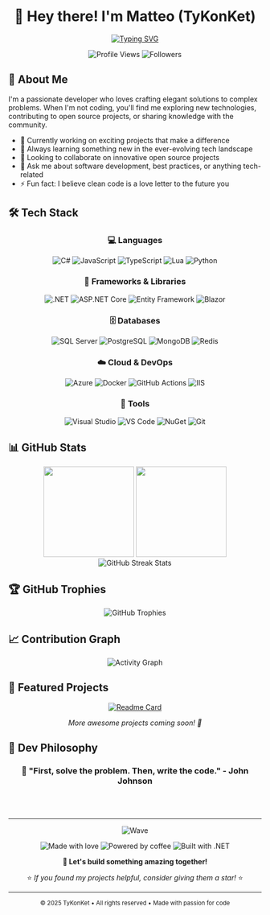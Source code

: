 <div align="center">
  
# 👋 Hey there! I'm Matteo (TyKonKet)

[![Typing SVG](https://readme-typing-svg.herokuapp.com?font=Fira+Code&duration=3000&pause=1000&color=58A6FF&center=true&vCenter=true&width=435&lines=.NET+Developer;Full+Stack+Developer;Open+Source+Enthusiast;Problem+Solver;Always+Learning;Code+Craftsman;Software+Architect;Innovation+Driver;Clean+Code+Advocate;Tech+Explorer)](https://git.io/typing-svg)

<p align="center">
  <img src="https://komarev.com/ghpvc/?username=TyKonKet&color=58A6FF&style=flat-square&label=Profile+Views" alt="Profile Views" />
  <img src="https://img.shields.io/github/followers/TyKonKet?style=flat-square&color=58A6FF" alt="Followers" />
</p>

</div>

## 🚀 About Me

I'm a passionate developer who loves crafting elegant solutions to complex problems. When I'm not coding, you'll find me exploring new technologies, contributing to open source projects, or sharing knowledge with the community.

- 🔭 Currently working on exciting projects that make a difference
- 🌱 Always learning something new in the ever-evolving tech landscape
- 👯 Looking to collaborate on innovative open source projects
- 💬 Ask me about software development, best practices, or anything tech-related
- ⚡ Fun fact: I believe clean code is a love letter to the future you

## 🛠️ Tech Stack

<div align="center">

### 💻 Languages
![C#](https://img.shields.io/badge/C%23-239120?style=for-the-badge&logo=c-sharp&logoColor=white)
![JavaScript](https://img.shields.io/badge/JavaScript-F7DF1E?style=for-the-badge&logo=javascript&logoColor=black)
![TypeScript](https://img.shields.io/badge/TypeScript-007ACC?style=for-the-badge&logo=typescript&logoColor=white)
![Lua](https://img.shields.io/badge/Lua-2C2D72?style=for-the-badge&logo=lua&logoColor=white)
![Python](https://img.shields.io/badge/Python-3776AB?style=for-the-badge&logo=python&logoColor=white)

### 🎯 Frameworks & Libraries
![.NET](https://img.shields.io/badge/.NET-5C2D91?style=for-the-badge&logo=.net&logoColor=white)
![ASP.NET Core](https://img.shields.io/badge/ASP.NET_Core-5C2D91?style=for-the-badge&logo=.net&logoColor=white)
![Entity Framework](https://img.shields.io/badge/Entity_Framework-5C2D91?style=for-the-badge&logo=.net&logoColor=white)
![Blazor](https://img.shields.io/badge/Blazor-512BD4?style=for-the-badge&logo=blazor&logoColor=white)

### 🗄️ Databases
![SQL Server](https://img.shields.io/badge/Microsoft%20SQL%20Server-CC2927?style=for-the-badge&logo=microsoft%20sql%20server&logoColor=white)
![PostgreSQL](https://img.shields.io/badge/PostgreSQL-316192?style=for-the-badge&logo=postgresql&logoColor=white)
![MongoDB](https://img.shields.io/badge/MongoDB-4EA94B?style=for-the-badge&logo=mongodb&logoColor=white)
![Redis](https://img.shields.io/badge/Redis-DC382D?style=for-the-badge&logo=redis&logoColor=white)

### ☁️ Cloud & DevOps
![Azure](https://img.shields.io/badge/Microsoft_Azure-0089D0?style=for-the-badge&logo=microsoft-azure&logoColor=white)
![Docker](https://img.shields.io/badge/Docker-2496ED?style=for-the-badge&logo=docker&logoColor=white)
![GitHub Actions](https://img.shields.io/badge/GitHub_Actions-2088FF?style=for-the-badge&logo=github-actions&logoColor=white)
![IIS](https://img.shields.io/badge/IIS-5C2D91?style=for-the-badge&logo=microsoft&logoColor=white)

### 🔧 Tools
![Visual Studio](https://img.shields.io/badge/Visual%20Studio-5C2D91?style=for-the-badge&logo=visual-studio&logoColor=white)
![VS Code](https://img.shields.io/badge/Visual_Studio_Code-0078D4?style=for-the-badge&logo=visual%20studio%20code&logoColor=white)
![NuGet](https://img.shields.io/badge/NuGet-004880?style=for-the-badge&logo=nuget&logoColor=white)
![Git](https://img.shields.io/badge/Git-F05032?style=for-the-badge&logo=git&logoColor=white)

</div>

## 📊 GitHub Stats

<div align="center">
  <img height="180em" src="https://github-readme-stats.vercel.app/api?username=TyKonKet&show_icons=true&theme=github_dark&include_all_commits=true&count_private=true&hide_border=true&bg_color=0d1117"/>
  <img height="180em" src="https://github-readme-stats.vercel.app/api/top-langs/?username=TyKonKet&layout=compact&langs_count=8&theme=github_dark&hide_border=true&bg_color=0d1117"/>
</div>

<div align="center">
  <img src="https://github-readme-streak-stats.herokuapp.com/?user=TyKonKet&theme=github-dark-blue&hide_border=true&background=0d1117" alt="GitHub Streak Stats" />
</div>

## 🏆 GitHub Trophies

<div align="center">
  <img src="https://github-profile-trophy.vercel.app/?username=TyKonKet&theme=algolia&no-frame=true&no-bg=true&margin-w=4&row=1" alt="GitHub Trophies" />
</div>

## 📈 Contribution Graph

<div align="center">
  <img src="https://github-readme-activity-graph.vercel.app/graph?username=TyKonKet&theme=github-compact&hide_border=true&bg_color=0d1117&color=58A6FF&line=58A6FF&point=ffffff" alt="Activity Graph" />
</div>


## 🌟 Featured Projects

<div align="center">

[![Readme Card](https://github-readme-stats.vercel.app/api/pin/?username=TyKonKet&repo=BarcodeGenerator&theme=github_dark&hide_border=true&bg_color=0d1117)](https://github.com/TyKonKet/BarcodeGenerator)

*More awesome projects coming soon! 🚀*

</div>

## 💭 Dev Philosophy

<div align="center">

### 🎯 "First, solve the problem. Then, write the code." - John Johnson

</div>

<br/>
<br/>

---

<div align="center">
  
![Wave](https://capsule-render.vercel.app/api?type=waving&color=gradient&customColorList=6,11,20&height=100&section=footer&text=Thanks%20for%20visiting!&fontSize=50&fontColor=fff&animation=twinkling)

<p>
  <img src="https://img.shields.io/badge/Made_with-❤️-red?style=for-the-badge&logoColor=white" alt="Made with love" />
  <img src="https://img.shields.io/badge/Powered_by-☕-brown?style=for-the-badge&logoColor=white" alt="Powered by coffee" />
  <img src="https://img.shields.io/badge/Built_with-.NET-5C2D91?style=for-the-badge&logo=.net&logoColor=white" alt="Built with .NET" />
</p>

<p>
  <strong>🚀 Let's build something amazing together!</strong>
</p>

<p>
  ⭐ <em>If you found my projects helpful, consider giving them a star!</em> ⭐
</p>

---

<p>
  <sub>© 2025 TyKonKet • All rights reserved • Made with passion for code</sub>
</p>

</div>